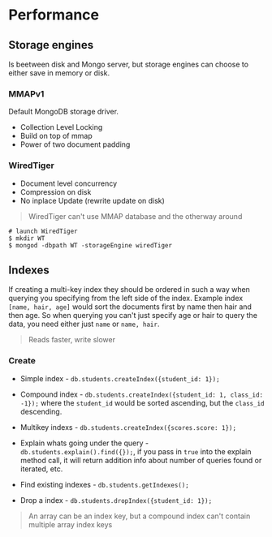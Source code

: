 # Performance

## Storage engines
Is beetween disk and Mongo server, but storage engines can choose to either save in memory or disk.

### MMAPv1 
Default MongoDB storage driver.
- Collection Level Locking
- Build on top of mmap
- Power of two document padding

### WiredTiger
- Document level concurrency
- Compression on disk
- No inplace Update (rewrite update on disk)

> WiredTiger can't use MMAP database and the otherway around

```
# launch WiredTiger
$ mkdir WT
$ mongod -dbpath WT -storageEngine wiredTiger
```


## Indexes
If creating a multi-key index they should be ordered in such a way when querying you specifying from the left side of the index. Example  index `[name, hair, age]` would sort the documents first by name then hair and then age. So when querying you can't just specify age or hair to query the data, you need either just `name` or `name, hair`.

> Reads faster, write slower

### Create
- Simple index - `db.students.createIndex({student_id: 1});`
- Compound index - `db.students.createIndex({student_id: 1, class_id: -1});` where the `student_id` would be sorted ascending, but the `class_id` descending.
- Multikey indexs - `db.students.createIndex({scores.score: 1});`

- Explain whats going under the query - `db.students.explain().find({});`, if you pass in `true` into the explain method call, it will return addition info about number of queries found or iterated, etc.
- Find existing indexes - `db.students.getIndexes();`
- Drop a index - `db.students.dropIndex({student_id: 1});`

> An array can be an index key, but a compound index can't contain multiple array index keys


